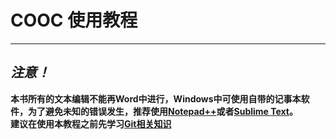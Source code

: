 COOC 使用教程
============
---

##  *注意！*
**本书所有的文本编辑不能再Word中进行，Windows中可使用自带的记事本软件，为了避免未知的错误发生，推荐使用[Notepad++](https://notepad-plus-plus.org/repository/6.x/6.8.6/npp.6.8.6.Installer.exe)或者[Sublime Text](http://c758482.r82.cf2.rackcdn.com/Sublime%20Text%20Build%203083%20x64%20Setup.exe)。**   
**建议在使用本教程之前先学习[Git相关知识](http://git-scm.com/book/zh/v2)**